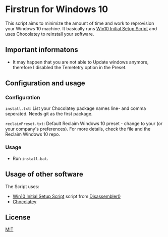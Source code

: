 # Firstrun for Windows 10

This script aims to minimize the amount of time and work to reprovision your Windows 10 machine. It basically runs [Win10 Initial Setup Script](#Usage-of-other-software) and uses Chocolatey to reinstall your software.

## Important informatons
- It may happen that you are not able to Update windows anymore, therefore I disabled the Temetetry option in the Preset.

## Configuration and usage

### Configuration
`install.txt`: List your Chocolatey package names line- and comma seperated. Needs git as the first package.

`reclaimPreset.txt`: Default Reclaim Windows 10 preset - change to your (or your company's preferences). For more details, check the file and the Reclaim Windows 10 repo. 

### Usage
- Run `install.bat`.

## Usage of other software
The Script uses:
- [Win10 Initial Setup Script](https://github.com/Disassembler0/Win10-Initial-Setup-Script) script from [Disassembler0](https://github.com/Disassembler0)
- [Chocolatey](https://github.com/chocolatey/choco)

## License
[MIT](https://mit-license.org/)